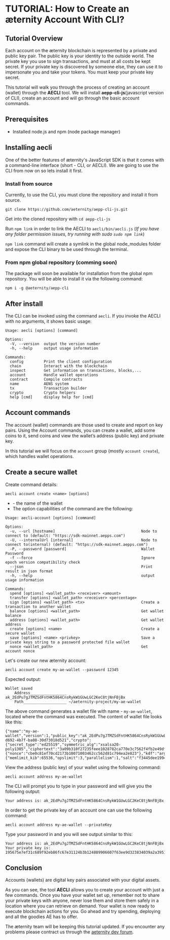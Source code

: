 # TUTORIAL: How to Create an æternity Account With CLI?

## Tutorial Overview

Each account on the æternity blockchain is represented by a private and public key pair. The public key is your identity to the outside world. The private key you use to sign transactions, and must at all costs be kept secret. If your private key is discovered by someone else, they can use it to impersonate you and take your tokens. You must keep your private key secret.

This tutorial will walk you through the process of creating an account (wallet) through the **AECLI** tool. We will install **aepp-cli-js**(javascript version of CLI), create an account and will go through the basic account commands.

## Prerequisites

- Installed node.js and npm (node package manager)

## Installing aecli

One of the better features of æternity's JavaScript SDK is that it comes with a command-line interface (short - CLI, or AECLI). We are going to use the CLI from now on so lets install it first.

### Install from source

Currently, to use the CLI, you must clone the repository and install it from source.

```
git clone https://github.com/aeternity/aepp-cli-js.git
```

Get into the cloned repository with `cd aepp-cli-js`

Run `npm link` in order to link the AECLI to `aecli/bin/aecli.js` (_If you have any folder permission issues, try running with sudo `sudo npm link`_)

`npm link` command will create a symlink in the global node_modules folder and expose the CLI binary to be used through the terminal.

### From npm global repository (comming soon)

The package will soon be available for installation from the global npm repository. You will be able to install it via the following command:

```
npm i -g @aeternity/aepp-cli
```

## After install

The CLI can be invoked using the command `aecli`.
If you invoke the AECLI with no arguments, it shows basic usage:

```
Usage: aecli [options] [command]

Options:
  -V, --version  output the version number
  -h, --help     output usage information

Commands:
  config         Print the client configuration
  chain          Interact with the blockchain
  inspect        Get information on transactions, blocks,...
  account        Handle wallet operations
  contract       Compile contracts
  name           AENS system
  tx             Transaction builder
  crypto         Crypto helpers
  help [cmd]     display help for [cmd]
```

## Account commands

The account (wallet) commands are those used to create and report on key pairs. Using the Account commands, you can create a wallet, add some coins to it, send coins and view the wallet’s address (public key) and private key.

In this tutorial we will focus on the `account` group (mostly `account create`), which handles wallet operations.

## Create a secure wallet

Create command details:

```
aecli account create <name> [options]
```

- <name> - the name of the wallet
- Тhe option capabilities of the command are the following:

```
Usage: aecli-account [options] [command]

Options:
  -u, --url [hostname]                                      Node to connect to (default: "https://sdk-mainnet.aepps.com")
  -U, --internalUrl [internal]                              Node to connect to(internal) (default: "https://sdk-mainnet.aepps.com")
  -P, --password [password]                                 Wallet Password
  -f --force                                                Ignore epoch version compatibility check
  --json                                                    Print result in json format
  -h, --help                                                output usage information

Commands:
  spend [options] <wallet_path> <receiver> <amount>
  transfer [options] <wallet_path> <receiver> <percentage>
  sign [options] <wallet_path> <tx>                         Create a transaction to another wallet
  balance [options] <wallet_path>                           Get wallet balance
  address [options] <wallet_path>                           Get wallet address
  create [options] <name>                                   Create a secure wallet
  save [options] <name> <privkey>                           Save a private keys string to a password protected file wallet
  nonce <wallet_path>                                       Get account nonce
```

Let's create our new æternity account:

```
aecli account create my-ae-wallet --password 12345
```

Expected output:

```
Wallet saved
    Address________________ ak_2EdPu7gJTMZSdFntHK5864CnsRykW1GUwLGC2KeC8tjNnFBjBx
    Path___________________ ~/aeternity-project/my-ae-wallet
```

The above command generates a wallet file with name - `my-ae-wallet`, located where the command was executed.
The content of wallet file looks like this:

```
{"name":"my-ae-wallet","version":1,"public_key":"ak_2EdPu7gJTMZSdFntHK5864CnsRykW1GUwLGC2KeC8tjNnFBjBx","id":"55de7645-d692-4b7f-ba08-30d73018d521","crypto":{"secret_type":"ed25519","symmetric_alg":"xsalsa20-poly1305","ciphertext":"3a09b310f27235feee1028782ca770e3c7562f4fb2e49df1650a81d27504d70a0fefd0f90848996ea71b4676dc9d4ee6f626b7e438473e0b8731aee1a2fae08f1c63b8445e4088dfae26c31ee61e864d","cipher_params":{"nonce":"cbe0c81ef70cd2173b10071003462cc562d81c794ea2e823"},"kdf":"argon2id","kdf_params":{"memlimit_kib":65536,"opslimit":3,"parallelism":1,"salt":"f3445dee19949ac08f2aeb0e73a0c634"}}}
```

View the address (public key) of your wallet using the following command:

```
aecli account address my-ae-wallet
```

The CLI will prompt you to type in your password and will give you the following output:

```
Your address is: ak_2EdPu7gJTMZSdFntHK5864CnsRykW1GUwLGC2KeC8tjNnFBjBx
```

In order to get the private key of an account one can use the following command:

```
aecli account address my-ae-wallet --privateKey
```

Type your password in and you will see output similar to this:

```
Your address is: ak_2EdPu7gJTMZSdFntHK5864CnsRykW1GUwLGC2KeC8tjNnFBjBx
Your private key is: 195675e7ef31c689f92eb86fc67e31124b3b124889906607f63ee9d323834039a2a39512ab47c05b764883c04466533e0661007061a4787dc34e95de96b7b8e7
```

## Conclusion

Accounts (wallets) are digital key pairs associated with your digital assets.

As you can see, the tool **AECLI** allows you to create your account with just a few commands. Once you have your wallet set up, remember not to share your private keys with anyone, never lose them and store them safely in a location where you can retrieve on demand. Your wallet is now ready to execute blockchain actions for you. Go ahead and try spending, deploying and all the goodies AE has to offer.

The æternity team will be keeping this tutorial updated. If you encounter any problems please contract us through the [aeternity dev forum](https://forum.aeternity.com/c/development).
